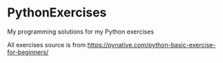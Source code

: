 # PythonExercises
My programming solutions for my Python exercises 

All exercises source is from https://pynative.com/python-basic-exercise-for-beginners/
